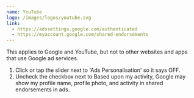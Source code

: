 ```yaml
---
name: YouTube
logo: /images/logos/youtube.svg
link:
  - https://adssettings.google.com/authenticated
  - https://myaccount.google.com/shared-endorsements
---
```

This applies to Google and YouTube, but not to other websites and apps that use Google ad services.

1. Click or tap the slider next to 'Ads Personalisation' so it says OFF.
2. Uncheck the checkbox next to  Based upon my activity, Google may show my profile name, profile photo, and activity in shared endorsements in ads.